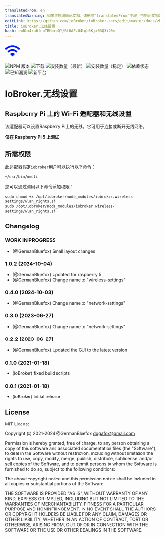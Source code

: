 ```yaml
---
translatedFrom: en
translatedWarning: 如果您想编辑此文档，请删除“translatedFrom”字段，否则此文档将再次自动翻译
editLink: https://github.com/ioBroker/ioBroker.docs/edit/master/docs/zh-cn/adapterref/iobroker.wireless-settings/README.md
title: ioBroker.无线设置
hash: euDLn4ru6fnpTRHbcoQY/Rf6AFzU4lqb6Kjx03Q3iG0=
---
```

![标识](../../../en/adapterref/iobroker.wireless-settings/admin/wireless-settings.png)

![NPM 版本](http://img.shields.io/npm/v/iobroker.telemetry.svg)
![下载](https://img.shields.io/npm/dm/iobroker.telemetry.svg)
![安装数量（最新）](http://iobroker.live/badges/wireless-settings-installed.svg)
![安装数量（稳定）](http://iobroker.live/badges/wireless-settings-stable.svg)
![依赖状态](https://img.shields.io/david/ioBroker/iobroker.wireless-settings.svg)
![已知漏洞](https://snyk.io/test/github/ioBroker/ioBroker.wireless-settings/badge.svg)
![新平台](https://nodei.co/npm/iobroker.telemetry.png?downloads=true)

# IoBroker.无线设置
## Raspberry Pi 上的 Wi-Fi 适配器和无线设置
该适配器可以设置Raspberry Pi上的无线。它可用于连接或断开无线网络。

**仅在 Raspberry Pi 5 上测试**

## 所需权限
此适配器假定`iobroker`用户可以执行以下命令：

-`/usr/bin/nmcli`

您可以通过调用以下命令添加权限：

```shell
sudo chmod +x /opt/iobroker/node_modules/iobroker.wireless-settings/wlan_rights.sh
sudo /opt/iobroker/node_modules/iobroker.wireless-settings/wlan_rights.sh
```

<!-- 下一版本的占位符（在行首）：

### **正在进行中** -->

## Changelog
### **WORK IN PROGRESS**

-   (@GermanBluefox) Small layout changes

### 1.0.2 (2024-10-04)

-   (@GermanBluefox) Updated for raspberry 5
-   (@GermanBluefox) Change name to "wireless-settings"

### 0.4.0 (2024-10-03)

-   (@GermanBluefox) Change name to "network-settings"

### 0.3.0 (2023-06-27)

-   (@GermanBluefox) Change name to "network-settings"

### 0.2.2 (2023-06-27)

-   (@GermanBluefox) Updated the GUI to the latest version

### 0.1.0 (2021-01-18)

-   (ioBroker) fixed build scripts

### 0.0.1 (2021-01-18)

-   (ioBroker) initial release

## License

MIT License

Copyright (c) 2021-2024 @GermanBluefox <dogafox@gmail.com>

Permission is hereby granted, free of charge, to any person obtaining a copy
of this software and associated documentation files (the "Software"), to deal
in the Software without restriction, including without limitation the rights
to use, copy, modify, merge, publish, distribute, sublicense, and/or sell
copies of the Software, and to permit persons to whom the Software is
furnished to do so, subject to the following conditions:

The above copyright notice and this permission notice shall be included in all
copies or substantial portions of the Software.

THE SOFTWARE IS PROVIDED "AS IS", WITHOUT WARRANTY OF ANY KIND, EXPRESS OR
IMPLIED, INCLUDING BUT NOT LIMITED TO THE WARRANTIES OF MERCHANTABILITY,
FITNESS FOR A PARTICULAR PURPOSE AND NONINFRINGEMENT. IN NO EVENT SHALL THE
AUTHORS OR COPYRIGHT HOLDERS BE LIABLE FOR ANY CLAIM, DAMAGES OR OTHER
LIABILITY, WHETHER IN AN ACTION OF CONTRACT, TORT OR OTHERWISE, ARISING FROM,
OUT OF OR IN CONNECTION WITH THE SOFTWARE OR THE USE OR OTHER DEALINGS IN THE
SOFTWARE.